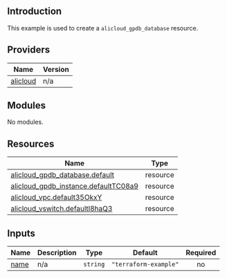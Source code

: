 ## Introduction

This example is used to create a `alicloud_gpdb_database` resource.

<!-- BEGIN_TF_DOCS -->
## Providers

| Name | Version |
|------|---------|
| <a name="provider_alicloud"></a> [alicloud](#provider\_alicloud) | n/a |

## Modules

No modules.

## Resources

| Name | Type |
|------|------|
| [alicloud_gpdb_database.default](https://registry.terraform.io/providers/aliyun/alicloud/latest/docs/resources/gpdb_database) | resource |
| [alicloud_gpdb_instance.defaultTC08a9](https://registry.terraform.io/providers/aliyun/alicloud/latest/docs/resources/gpdb_instance) | resource |
| [alicloud_vpc.default35OkxY](https://registry.terraform.io/providers/aliyun/alicloud/latest/docs/resources/vpc) | resource |
| [alicloud_vswitch.defaultl8haQ3](https://registry.terraform.io/providers/aliyun/alicloud/latest/docs/resources/vswitch) | resource |

## Inputs

| Name | Description | Type | Default | Required |
|------|-------------|------|---------|:--------:|
| <a name="input_name"></a> [name](#input\_name) | n/a | `string` | `"terraform-example"` | no |
<!-- END_TF_DOCS -->
